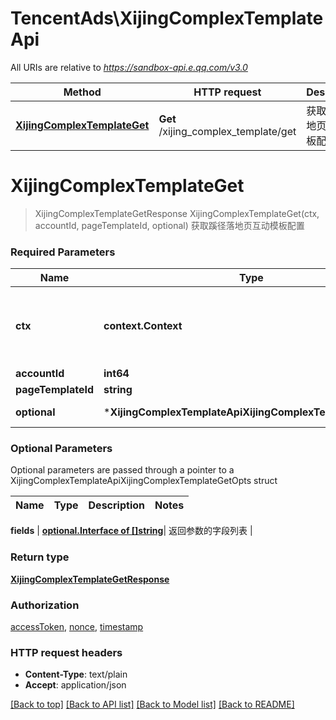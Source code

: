 # TencentAds\XijingComplexTemplateApi

All URIs are relative to *https://sandbox-api.e.qq.com/v3.0*

Method | HTTP request | Description
------------- | ------------- | -------------
[**XijingComplexTemplateGet**](XijingComplexTemplateApi.md#XijingComplexTemplateGet) | **Get** /xijing_complex_template/get | 获取蹊径落地页互动模板配置


# **XijingComplexTemplateGet**
> XijingComplexTemplateGetResponse XijingComplexTemplateGet(ctx, accountId, pageTemplateId, optional)
获取蹊径落地页互动模板配置

### Required Parameters

Name | Type | Description  | Notes
------------- | ------------- | ------------- | -------------
 **ctx** | **context.Context** | context for authentication, logging, cancellation, deadlines, tracing, etc.
  **accountId** | **int64**|  | 
  **pageTemplateId** | **string**|  | 
 **optional** | ***XijingComplexTemplateApiXijingComplexTemplateGetOpts** | optional parameters | nil if no parameters

### Optional Parameters
Optional parameters are passed through a pointer to a XijingComplexTemplateApiXijingComplexTemplateGetOpts struct

Name | Type | Description  | Notes
------------- | ------------- | ------------- | -------------


 **fields** | [**optional.Interface of []string**](string.md)| 返回参数的字段列表 | 

### Return type

[**XijingComplexTemplateGetResponse**](XijingComplexTemplateGetResponse.md)

### Authorization

[accessToken](../README.md#accessToken), [nonce](../README.md#nonce), [timestamp](../README.md#timestamp)

### HTTP request headers

 - **Content-Type**: text/plain
 - **Accept**: application/json

[[Back to top]](#) [[Back to API list]](../README.md#documentation-for-api-endpoints) [[Back to Model list]](../README.md#documentation-for-models) [[Back to README]](../README.md)

